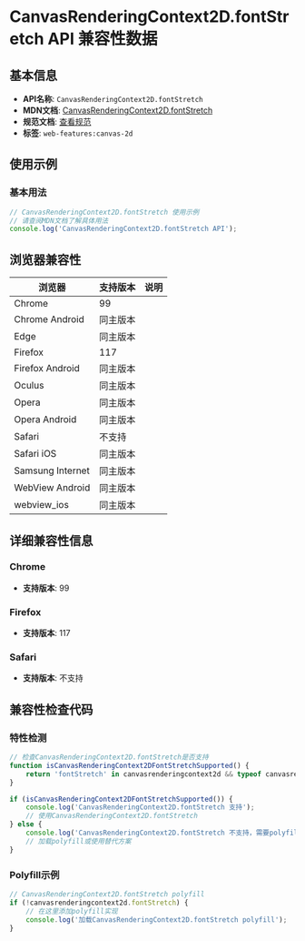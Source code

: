 # CanvasRenderingContext2D.fontStretch API 兼容性数据

## 基本信息

- **API名称**: `CanvasRenderingContext2D.fontStretch`
- **MDN文档**: [CanvasRenderingContext2D.fontStretch](https://developer.mozilla.org/docs/Web/API/CanvasRenderingContext2D/fontStretch)
- **规范文档**: [查看规范](https://html.spec.whatwg.org/multipage/canvas.html#dom-context-2d-fontstretch)
- **标签**: `web-features:canvas-2d`

## 使用示例

### 基本用法

```javascript
// CanvasRenderingContext2D.fontStretch 使用示例
// 请查阅MDN文档了解具体用法
console.log('CanvasRenderingContext2D.fontStretch API');
```

## 浏览器兼容性

| 浏览器 | 支持版本 | 说明 |
|--------|----------|------|
| Chrome | 99 |  |
| Chrome Android | 同主版本 |  |
| Edge | 同主版本 |  |
| Firefox | 117 |  |
| Firefox Android | 同主版本 |  |
| Oculus | 同主版本 |  |
| Opera | 同主版本 |  |
| Opera Android | 同主版本 |  |
| Safari | 不支持 |  |
| Safari iOS | 同主版本 |  |
| Samsung Internet | 同主版本 |  |
| WebView Android | 同主版本 |  |
| webview_ios | 同主版本 |  |

## 详细兼容性信息

### Chrome

- **支持版本**: 99

### Firefox

- **支持版本**: 117

### Safari

- **支持版本**: 不支持

## 兼容性检查代码

### 特性检测

```javascript
// 检查CanvasRenderingContext2D.fontStretch是否支持
function isCanvasRenderingContext2DFontStretchSupported() {
    return 'fontStretch' in canvasrenderingcontext2d && typeof canvasrenderingcontext2d.fontStretch === 'function';
}

if (isCanvasRenderingContext2DFontStretchSupported()) {
    console.log('CanvasRenderingContext2D.fontStretch 支持');
    // 使用CanvasRenderingContext2D.fontStretch
} else {
    console.log('CanvasRenderingContext2D.fontStretch 不支持，需要polyfill');
    // 加载polyfill或使用替代方案
}
```

### Polyfill示例

```javascript
// CanvasRenderingContext2D.fontStretch polyfill
if (!canvasrenderingcontext2d.fontStretch) {
    // 在这里添加polyfill实现
    console.log('加载CanvasRenderingContext2D.fontStretch polyfill');
}
```

